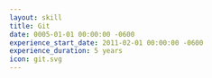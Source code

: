 ```yaml
---
layout: skill
title: Git
date: 0005-01-01 00:00:00 -0600
experience_start_date: 2011-02-01 00:00:00 -0600
experience_duration: 5 years
icon: git.svg
---
```

